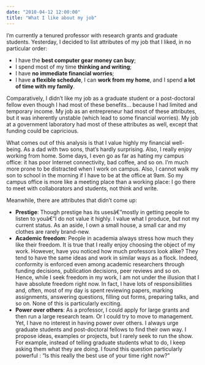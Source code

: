 ```yaml
---
date: "2010-04-12 12:00:00"
title: "What I like about my job"
---
```




I&rsquo;m currently a tenured professor with research grants and graduate students. Yesterday, I decided to list attributes of my job that I liked, in no particular order:

- I have the __best computer gear money can buy__;
- I spend most of my time __thinking and writing__;
- I have __no immediate financial worries__;
- I have __a flexible schedule__, I can __work from my home__, and I spend __a lot of time with my family__.


Comparatively, I didn&rsquo;t like my job as a graduate student or a post-doctoral fellow even though I had most of these benefits&hellip; because I had limited and temporary income. My job as an entrepreneur had most of these attributes, but it was inherently unstable (which lead to some financial worries). My job at a government laboratory had most of these attributes as well, except that funding could be capricious.

What comes out of this analysis is that I value highly my financial well-being. As a dad with two sons, that&rsquo;s hardly surprising. Also, I really enjoy working from home. Some days, I even go as far as hating my campus office: it has poor Internet connectivity, bad coffee, and so on. I&rsquo;m much more prone to be distracted when I work on campus. Also, I cannot walk my son to school in the morning if I have to be at the office at 9am. So my campus office is more like a meeting place than a working place: I go there to meet with collaborators and students, not think and write.

Meanwhile, there are attributes that didn&rsquo;t come up:

- __Prestige__: Though prestige has its usesâ€”mostly in getting people to listen to youâ€”I do not value it highly. I value what I produce, but not my current status. As an aside, I own a small house, a small car and my clothes are rarely brand-new.
- __Academic freedom__: People in academia always stress how much they like their freedom. It is true that I really enjoy choosing the object of my work. However, have you noticed how much professors look alike? They tend to have the same ideas and work in similar ways as a flock. Indeed, conformity is enforced even among academic researchers through funding decisions, publication decisions, peer reviews and so on. Hence, while I seek freedom in my work, I am not under the illusion that I have absolute freedom right now. In fact, I have lots of responsibilities and, often, most of my day is spent reviewing papers, marking assignments, answering questions, filling out forms, preparing talks, and so on. None of this is particularly exciting.
- __Power over others__: As a professor, I could apply for large grants and then run a large research team. Or I could try to move to management. Yet, I have no interest in having power over others. I always urge graduate students and post-doctoral fellows to find their own way. I propose ideas, examples or projects, but I rarely seek to run the show. For example, instead of telling graduate students what to do, I keep asking them what they are doing. I found this question particularly powerful : &ldquo;Is this really the best use of your time right now?&rdquo;


